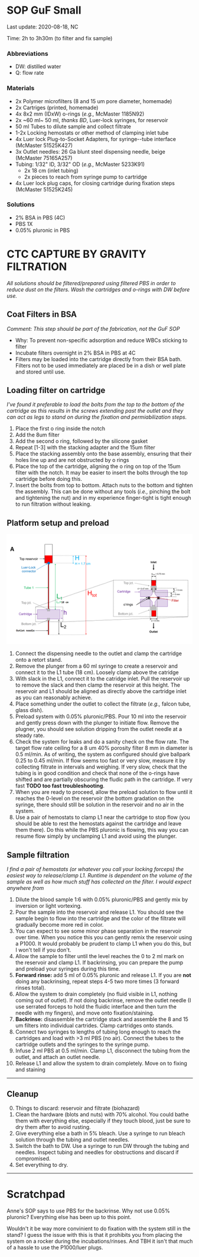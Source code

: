 # SOP GuF Small #
Last update: 2020-08-18, NC

Time: 2h to 3h30m (to filter and fix sample)

### Abbreviations ###
- DW: distilled water
- Q: flow rate

### Materials ###
- 2x Polymer microfilters (8 and 15 um pore diameter, homemade)
- 2x Cartriges (printed, homemade)
- 4x 8x2 mm (IDxW) o-rings (_e.g.,_ McMaster 1185N92)
- 2x ~60 ml~ 50 ml, _thanks BD_, Luer-lock syringes, for reservoir
- 50 ml Tubes to dilute sample and collect filtrate
- 1-2x Locking hemostats or other method of clamping inlet tube
- 4x Luer lock Plug-to-Socket Adapters, for syringe--tube interface (McMaster 51525K427)
- 3x Outlet needles: 26 Ga blunt steel dispensing needle, beige (McMaster 75165A257)
- Tubing: 1/32" ID, 3/32" OD (_e.g.,_ McMaster 5233K91)
  - 2x 18 cm (inlet tubing)
  - 2x pieces to reach from syringe pump to cartridge
- 4x Luer lock plug caps, for closing cartridge during fixation steps (McMaster 51525K245)
  
### Solutions ###
- 2% BSA in PBS (4C)
- PBS 1X
- 0.05% pluronic in PBS

# CTC CAPTURE BY GRAVITY FILTRATION #

*All solutions should be filtered/prepared using filtered PBS in order to reduce dust on the filters. Wash the cartridges and o-rings with DW before use.*

## Coat Filters in BSA ##

_Comment: This step should be part of the fabrication, not the GuF SOP_

- Why: To prevent non-specific adsorption and reduce WBCs sticking to filter
- Incubate filters overnight in 2% BSA in PBS at 4C
- Filters may be loaded into the cartridge directly from their BSA bath. Filters not to be used immediately are placed be in a dish or well plate and stored until use.

## Loading filter on cartridge ##

_I've found it preferable to load the bolts from the top to the bottom of the cartridge as this results in the screws extending past the outlet and they can act as legs to stand on during the fixation and permiabilization steps._

1. Place the first o ring inside the notch
2. Add the 8um filter
3. Add the second o ring, followed by the silicone gasket
4. Repeat [1-3] with the stacking adapter and the 15um filter
5. Place the stacking assembly onto the base assembly, ensuring that their holes line up and are not obstructed by o rings
6. Place the top of the cartridge, aligning the o ring on top of the 15um filter with the notch. It may be easier to insert the bolts through the top cartridge before doing this.
7. Insert the bolts from top to bottom. Attach nuts to the bottom and tighten the assembly. This can be done without any tools (_i.e.,_ pinching the bolt and tightening the nut) and in my experience finger-tight is tight enough to run filtration without leaking.

## Platform setup and preload ##

![Schematic of the platform setup. Mostly here to show what "L1" in the text is refering to.](Schematic.png)

1. Connect the dispensing needle to the outlet and clamp the cartridge onto a retort stand.
2. Remove the plunger from a 60 ml syringe to create a reservoir and connect it to the L1 tube (18 cm). Loosely clamp above the catridge
3. With slack in the L1, connect it to the catridge inlet. Pull the reservoir up to remove the slack and then clamp the reservoir at this height. The reservoir and L1 should be aligned as directly above the cartridge inlet as you can reasonably achieve.
4. Place something under the outlet to collect the filtrate (_e.g.,_ falcon tube, glass dish).
5. Preload system with 0.05% pluronic/PBS. Pour 10 ml into the reservoir and gently press down with the plunger to initiate flow. Remove the plugner, you should see solution dripping from the outlet needle at a steady rate.
6. Check the system for leaks and do a sanity check on the flow rate. The target flow rate ceiling for a 8 um 40% porosity filter 8 mm in diameter is 0.5 ml/min. As of writing, the system as configured should give ballpark 0.25 to 0.45 ml/min. If flow seems too fast or very slow, measure it by collecting filtrate in intervals and weighing. If very slow, check that the tubing is in good condition and check that none of the o-rings have shifted and are partially obscuring the fludic path in the cartridge. If very fast **TODO too fast troubleshooting**.
7. When you are ready to proceed, allow the preload solution to flow until it reaches the 0-level on the reservoir (the bottom gradation on the syringe, there should still be solution in the reservoir and no air in the system.
8. Use a pair of hemostats to clamp L1 near the cartridge to stop flow (you should be able to rest the hemostats against the cartridge and leave them there). Do this while the PBS pluronic is flowing, this way you can resume flow simply by unclamping L1 and avoid using the plunger.

## Sample filtration ##

_I find a pair of hemostats (or whatever you call your locking forceps) the easiest way to release/clamp L1. Runtime is dependent on the volume of the sample as well as how much stuff has collected on the filter. I would expect anywhere from_

1. Dilute the blood sample 1:6 with 0.05% pluronic/PBS and gently mix by inversion or light vortexing.
2. Pour the sample into the reservoir and release L1. You should see the sample begin to flow into the cartridge and the color of the filtrate will gradually become more red in color.
3. You can expect to see some minor phase separation in the reservoir over time. When you notice this you can gently remix the reservoir using a P1000. It would probably be prudent to clamp L1 when you do this, but I won't tell if you don't.
4. Allow the sample to filter until the level reaches the 0 to 2 ml mark on the reservoir and clamp L1. If backrinsing, you can prepare the pump and preload your syringes during this time.
5. **Forward rinse:** add 5 ml of 0.05% pluronic and release L1. If you are **not** doing any backrinsing, repeat steps 4-5 two more times (3 forward rinses total). 
6. Allow the system to drain completely (no fluid visible in L1, nothing coming out of outlet). If not doing backrinse, remove the outlet needle (I use serrated forceps to hold the fluidic interface and then turn the needle with my fingers), and move onto fixation/staining.  
7. **Backrinse:** disassemble the cartridge stack and assemble the 8 and 15 um filters into individual cartrides. Clamp cartridges onto stands.
8. Connect two syringes to lengths of tubing long enough to reach the cartridges and load with >3 ml PBS (no air). Connect the tubes to the cartridge outlets and the syringes to the syringe pump.
9. Infuse 2 ml PBS at 0.5 ml/min. Clamp L1, disconnect the tubing from the outlet, and attach an outlet needle.
10. Release L1 and allow the system to drain completely. Move on to fixing and staining

----
## Cleanup ##
0. Things to discard: reservoir and filtrate (biohazard)
1. Clean the hardware (blots and nuts) with 70% alcohol. You could bathe them with everything else, especially if they touch blood, just be sure to dry them after to avoid rusting.
2. Give everything else a bath in 5% bleach. Use a syringe to run bleach solution through the tubing and outlet needles.
3. Switch the bath to DW. Use a syringe to run DW through the tubing and needles. Inspect tubing and needles for obstructions and discard if compromised.
4. Set everything to dry.

----
# Scratchpad #

Anne's SOP says to use PBS for the backrinse. Why not use 0.05% pluronic? Everything else has been up to this point.

Wouldn't it be way more convinient to do fixation with the system still in the stand? I guess the issue with this is that it prohibits you from placing the system on a rocker during the incubations/rinses. And TBH it isn't that much of a hassle to use the P1000/luer plugs.


